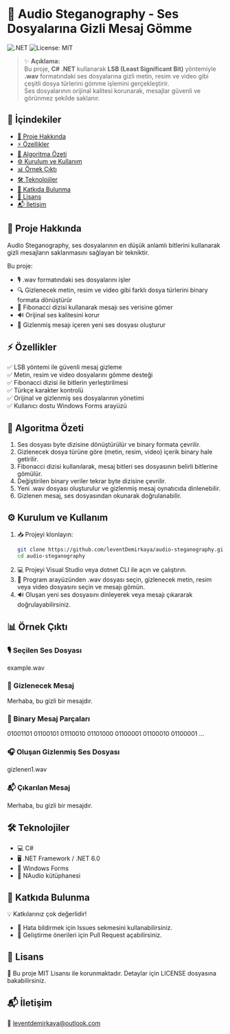 # 🎵 Audio Steganography - Ses Dosyalarına Gizli Mesaj Gömme

![.NET](https://img.shields.io/badge/.NET-6.0-blue)
![License: MIT](https://img.shields.io/badge/License-MIT-green)

> ✨ **Açıklama:**  
> Bu proje, **C# .NET** kullanarak **LSB (Least Significant Bit)** yöntemiyle **.wav** formatındaki ses dosyalarına gizli metin, resim ve video gibi çeşitli dosya türlerini gömme işlemini gerçekleştirir.  
> Ses dosyalarının orijinal kalitesi korunarak, mesajlar güvenli ve görünmez şekilde saklanır.

## 📑 İçindekiler  
- [📜 Proje Hakkında](#proje-hakkinda)  
- [⚡ Özellikler](#ozellikler)  
- [🧩 Algoritma Özeti](#algoritma-özeti)  
- [⚙️ Kurulum ve Kullanım](#kurulum-ve-kullanim)  
- [📊 Örnek Çıktı](#ornek-cikti)  
- [🛠 Teknolojiler](#teknolojiler)  
- [🤝 Katkıda Bulunma](#katkida-bulunma)  
- [📄 Lisans](#lisans)  
- [📬 İletişim](#iletisim)

<a id="proje-hakkinda"></a>
## 📜 Proje Hakkında  
Audio Steganography, ses dosyalarının en düşük anlamlı bitlerini kullanarak gizli mesajların saklanmasını sağlayan bir tekniktir.  

Bu proje:  
- 🎙️ .wav formatındaki ses dosyalarını işler  
- 🔍 Gizlenecek metin, resim ve video gibi farklı dosya türlerini binary formata dönüştürür  
- 🌿 Fibonacci dizisi kullanarak mesajı ses verisine gömer  
- 🔊 Orijinal ses kalitesini korur  
- 📂 Gizlenmiş mesajı içeren yeni ses dosyası oluşturur

<a id="ozellikler"></a>
## ⚡ Özellikler  
✅ LSB yöntemi ile güvenli mesaj gizleme  
✅ Metin, resim ve video dosyalarını gömme desteği  
✅ Fibonacci dizisi ile bitlerin yerleştirilmesi  
✅ Türkçe karakter kontrolü  
✅ Orijinal ve gizlenmiş ses dosyalarının yönetimi  
✅ Kullanıcı dostu Windows Forms arayüzü

<a id="algoritma-özeti"></a>
## 🧩 Algoritma Özeti  
1. Ses dosyası byte dizisine dönüştürülür ve binary formata çevrilir.  
2. Gizlenecek dosya türüne göre (metin, resim, video) içerik binary hale getirilir.  
3. Fibonacci dizisi kullanılarak, mesaj bitleri ses dosyasının belirli bitlerine gömülür.  
4. Değiştirilen binary veriler tekrar byte dizisine çevrilir.  
5. Yeni .wav dosyası oluşturulur ve gizlenmiş mesaj oynatıcıda dinlenebilir.  
6. Gizlenen mesaj, ses dosyasından okunarak doğrulanabilir.

<a id="kurulum-ve-kullanim"></a>
## ⚙️ Kurulum ve Kullanım  
1. 📥 Projeyi klonlayın:  
   ```bash
   git clone https://github.com/leventDemirkaya/audio-steganography.git
   cd audio-steganography
2. 💻 Projeyi Visual Studio veya dotnet CLI ile açın ve çalıştırın.
3. 🎵 Program arayüzünden .wav dosyası seçin, gizlenecek metin, resim veya video dosyasını seçin ve mesajı gömün.
4. 🔊 Oluşan yeni ses dosyasını dinleyerek veya mesajı çıkararak doğrulayabilirsiniz.

<a id="ornek-cikti"></a>
## 📊 Örnek Çıktı
### 🎙️ Seçilen Ses Dosyası
example.wav

### 📝 Gizlenecek Mesaj
Merhaba, bu gizli bir mesajdır.

### 🔢 Binary Mesaj Parçaları
01001101 01100101 01110010 01101000 01100001 01100010 01100001 ...

### 🎧 Oluşan Gizlenmiş Ses Dosyası
gizlenen1.wav

### 📬 Çıkarılan Mesaj
Merhaba, bu gizli bir mesajdır.

<a id="teknolojiler"></a>
## 🛠 Teknolojiler
- 💻 C#
- 🖥 .NET Framework / .NET 6.0
- 🎨 Windows Forms
- 🎵 NAudio kütüphanesi

<a id="katkida-bulunma"></a>
## 🤝 Katkıda Bulunma
💡 Katkılarınız çok değerlidir!
- 🐛 Hata bildirmek için Issues sekmesini kullanabilirsiniz.
- 🚀 Geliştirme önerileri için Pull Request açabilirsiniz.

<a id="lisans"></a>  
## 📄 Lisans
📝 Bu proje MIT Lisansı ile korunmaktadır. Detaylar için LICENSE dosyasına bakabilirsiniz.

<a id="iletisim"></a>  
## 📬 İletişim
📧 leventdemirkaya@outlook.com
